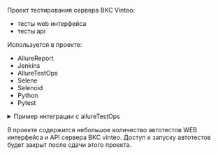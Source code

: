 Проект тестирования сервера ВКС Vinteo:
- тесты web интерфейса 
- тесты api


Используется в проекте:
- AllureReport
- Jenkins
- AllureTestOps
- Selene
- Selenoid
- Python
- Pytest


<details><summary>Пример интеграции с allureTestOps</summary>
    <img src='images/testOps_integration_1.png' width="80%" title="Пример интеграции с AllureTestOps 1">
    <img src='images/testOps_integration_2.png' width="80%" title="Пример интеграции с AllureTestOps 2">
    <img src='images/testOps_integration_3.png' width="80%" title="Пример интеграции с AllureTestOps 3">

</details>
        
В проекте содержится небольшое количество автотестов WEB интерфейса и API сервера ВКС vinteo. 
Доступ к запуску автотестов будет закрыт после сдачи этого проекта.
